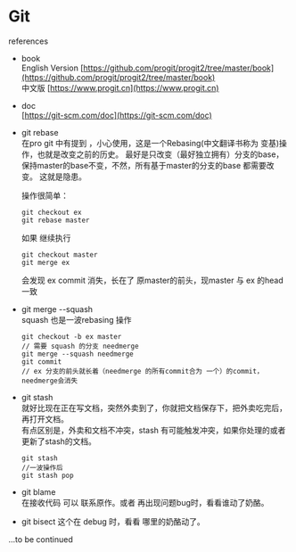 # Git

 references
* book<br> 
English Version [https://github.com/progit/progit2/tree/master/book](https://github.com/progit/progit2/tree/master/book)<br>
中文版 [https://www.progit.cn](https://www.progit.cn)<br>
* doc<br>
[https://git-scm.com/doc](https://git-scm.com/doc)

* git rebase<br>
  在pro git 中有提到 ，小心使用，这是一个Rebasing(中文翻译书称为 变基)操作，也就是改变之前的历史。
  最好是只改变（最好独立拥有）分支的base，保持master的base不变，不然，所有基于master的分支的base 都需要改变。
  这就是隐患。
  
  操作很简单： 
  ```
  git checkout ex
  git rebase master
  ```
  如果 继续执行
  ```
  git checkout master
  git merge ex
  ```
  会发现 ex commit 消失，长在了 原master的前头，现master 与 ex 的head 一致
  
* git merge --squash<br>
  squash 也是一波rebasing 操作
  ```
  git checkout -b ex master
  // 需要 squash 的分支 needmerge
  git merge --squash needmerge
  git commit
  // ex 分支的前头就长着（needmerge 的所有commit合为 一个）的commit，needmerge会消失
  ```
* git stash<br>
  就好比现在正在写文档，突然外卖到了，你就把文档保存下，把外卖吃完后，再打开文档。<br>
  有点区别是，外卖和文档不冲突，stash 有可能触发冲突，如果你处理的或者更新了stash的文档。
  ```
  git stash
  //一波操作后 
  git stash pop
  ```
* git blame<br>
  在接收代码 可以 联系原作。或者 再出现问题bug时，看看谁动了奶酪。<br>
* git bisect
  这个在 debug 时，看看 哪里的奶酪动了。<br>

...to be  continued